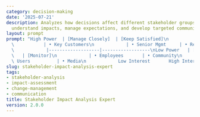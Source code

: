 ```yaml
---
category: decision-making
date: '2025-07-21'
description: Analyzes how decisions affect different stakeholder groups, helping you
  understand impacts, manage expectations, and develop targeted communication strategies.
layout: prompt
prompt: "High Power  | [Manage Closely]  | [Keep Satisfied]\n            | • Board\
  \           | • Key Customers\n            | • Senior Mgmt     | • Regulators\n\
  \            |-------------------|------------------\nLow Power   | [Keep Informed]\
  \   | [Monitor]\n            | • Employees       | • Community\n            | •\
  \ Users          | • Media\n            Low Interest       High Interest →"
slug: stakeholder-impact-analysis-expert
tags:
- stakeholder-analysis
- impact-assessment
- change-management
- communication
title: Stakeholder Impact Analysis Expert
version: 2.0.0
---
```


